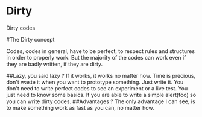 Dirty
=====

Dirty codes


#The Dirty concept

Codes, codes in general, have to be perfect, to respect rules and structures in order to properly work.
But the majority of the codes can work even if they are badly written, if they are dirty.

##Lazy, you said lazy ?
If it works, it works no matter how. Time is precious, don't waste it when you want to prototype something. Just write it.
You don't need to write perfect codes to see an experiment or a live test.
You just need to know some basics. If you are able to write a simple alert(foo) so you can write dirty codes.
##Advantages ?
The only advantage I can see, is to make something work as fast as you can, no matter how.
